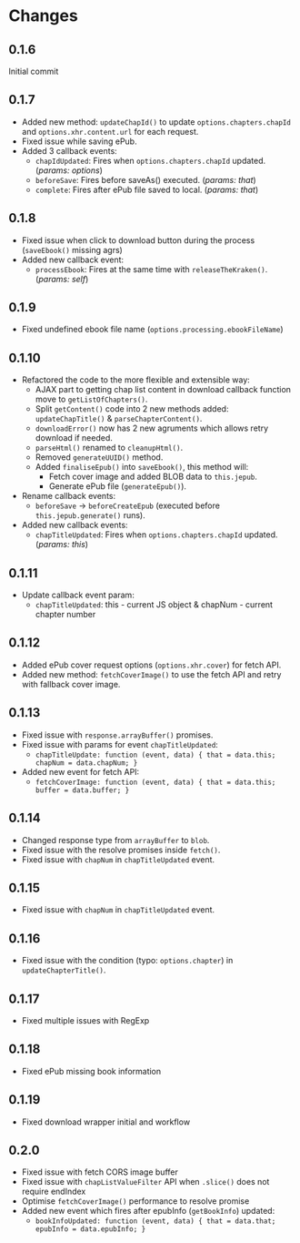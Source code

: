 # Changes

## 0.1.6

Initial commit

## 0.1.7

- Added new method: `updateChapId()` to update `options.chapters.chapId` and `options.xhr.content.url` for each request.
- Fixed issue while saving ePub.
- Added 3 callback events:
  - `chapIdUpdated`: Fires when `options.chapters.chapId` updated. (_params: options_)
  - `beforeSave`: Fires before saveAs() executed. (_params: that_)
  - `complete`: Fires after ePub file saved to local. (_params: that_)

## 0.1.8

- Fixed issue when click to download button during the process (`saveEbook()` missing agrs)
- Added new callback event:
  - `processEbook`: Fires at the same time with `releaseTheKraken()`. (_params: self_)

## 0.1.9

- Fixed undefined ebook file name (`options.processing.ebookFileName`)

## 0.1.10

- Refactored the code to the more flexible and extensible way:
  - AJAX part to getting chap list content in download callback function move to `getListOfChapters()`.
  - Split `getContent()` code into 2 new methods added: `updateChapTitle()` & `parseChapterContent()`.
  - `downloadError()` now has 2 new agruments which allows retry download if needed.
  - `parseHtml()` renamed to `cleanupHtml()`.
  - Removed `generateUUID()` method.
  - Added `finaliseEpub()` into `saveEbook()`, this method will:
    - Fetch cover image and added BLOB data to `this.jepub`.
    - Generate ePub file (`generateEpub()`).
- Rename callback events:
  - `beforeSave` -> `beforeCreateEpub` (executed before `this.jepub.generate()` runs).
- Added new callback events:
  - `chapTitleUpdated`: Fires when `options.chapters.chapId` updated. (_params: this_)

## 0.1.11

- Update callback event param:
  - `chapTitleUpdated`: this - current JS object & chapNum - current chapter number

## 0.1.12

- Added ePub cover request options (`options.xhr.cover`) for fetch API.
- Added new method: `fetchCoverImage()` to use the fetch API and retry with fallback cover image.

## 0.1.13

- Fixed issue with `response.arrayBuffer()` promises.
- Fixed issue with params for event `chapTitleUpdated`:
  - `chapTitleUpdate: function (event, data) { that = data.this; chapNum = data.chapNum; }`
- Added new event for fetch API:
  - `fetchCoverImage: function (event, data) { that = data.this; buffer = data.buffer; }`

## 0.1.14

- Changed response type from `arrayBuffer` to `blob`.
- Fixed issue with the resolve promises inside `fetch()`.
- Fixed issue with `chapNum` in `chapTitleUpdated` event.

## 0.1.15

- Fixed issue with `chapNum` in `chapTitleUpdated` event.

## 0.1.16

- Fixed issue with the condition (typo: `options.chapter`) in `updateChapterTitle()`.

## 0.1.17

- Fixed multiple issues with RegExp

## 0.1.18

- Fixed ePub missing book information

## 0.1.19

- Fixed download wrapper initial and workflow

## 0.2.0

- Fixed issue with fetch CORS image buffer
- Fixed issue with `chapListValueFilter` API when `.slice()` does not require endIndex
- Optimise `fetchCoverImage()` performance to resolve promise
- Added new event which fires after epubInfo (`getBookInfo`) updated:
  - `bookInfoUpdated: function (event, data) { that = data.that; epubInfo = data.epubInfo; }`
